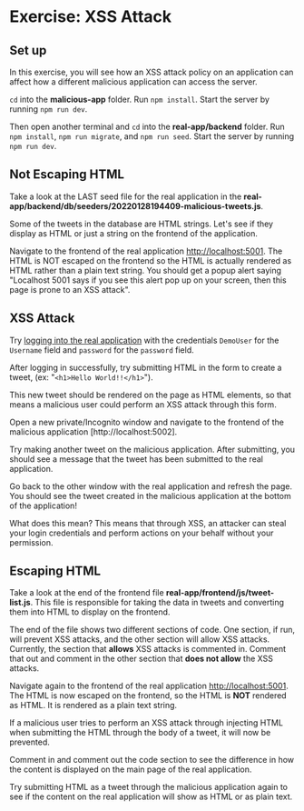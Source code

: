 # Exercise: XSS Attack

## Set up

In this exercise, you will see how an XSS attack policy on an application
can affect how a different malicious application can access the server.


`cd` into the __malicious-app__ folder.
Run `npm install`. Start the server by running `npm run dev`.

Then open another terminal and `cd` into the __real-app/backend__ folder.
Run `npm install`, `npm run migrate`, and `npm run seed`. Start the server by
running `npm run dev`.

## Not Escaping HTML

Take a look at the LAST seed file for the real application in the
__real-app/backend/db/seeders/20220128194409-malicious-tweets.js__.

Some of the tweets in the database are HTML strings. Let's see if they display
as HTML or just a string on the frontend of the application.

Navigate to the frontend of the real application [http://localhost:5001].
The HTML is NOT escaped on the frontend so the HTML is actually rendered as
HTML rather than a plain text string. You should get a popup alert saying
"Localhost 5001 says if you see this alert pop up on your screen, then this page
is prone to an XSS attack".

## XSS Attack

Try [logging into the real application] with the credentials `DemoUser` for the
`Username` field and `password` for the `password` field.

After logging in successfully, try submitting HTML in the form to create a
tweet, (ex: "`<h1>Hello World!!</h1>`").

This new tweet should be rendered on the page as HTML elements, so that means a malicious user could perform an XSS attack through this form.

Open a new private/Incognito window and navigate to the frontend of the malicious application [http://localhost:5002]. 

Try making another tweet on the malicious application. After submitting, you should see a message that the tweet has been submitted to the real application.

Go back to the other window with the real application and refresh the page. You should see the tweet created in the malicious application at the bottom of the application!

What does this mean? This means that through XSS, an attacker can steal your
login credentials and perform actions on your behalf without your permission.

## Escaping HTML

Take a look at the end of the frontend file
__real-app/frontend/js/tweet-list.js__. This file is responsible for taking
the data in tweets and converting them into HTML to display on the frontend.

The end of the file shows two different sections of code. One section, if
run, will prevent XSS attacks, and the other section will allow XSS attacks.
Currently, the section that **allows** XSS attacks is commented in. Comment that
out and comment in the other section that **does not allow** the XSS attacks.

Navigate again to the frontend of the real application [http://localhost:5001].
The HTML is now escaped on the frontend, so the HTML is **NOT** rendered as
HTML. It is rendered as a plain text string.

If a malicious user tries to perform an XSS attack through injecting HTML when
submitting the HTML through the body of a tweet, it will now be prevented.

Comment in and comment out the code section to see the difference
in how the content is displayed on the main page of the real
application.

Try submitting HTML as a tweet through the malicious application again to
see if the content on the real application will show as HTML or as plain text.

[http://localhost:5001]: http://localhost:5001
[logging into the real application]: http://localhost:5001/login

[REF]: https://github.com/appacademy/practice-for-week-12-xss
[Cross-Site Scripting (XSS) Explained And Demonstrated By A Pro Hacker!]: https://youtu.be/PPzn4K2ZjfY
[Cross Site Scripting Prevention_Cheat Sheet]: https://cheatsheetseries.owasp.org/cheatsheets/Cross_Site_Scripting_Prevention_Cheat_Sheet.html
[Learn the hack - Stop the attack]: https://owasp.org/www-project-webgoat/